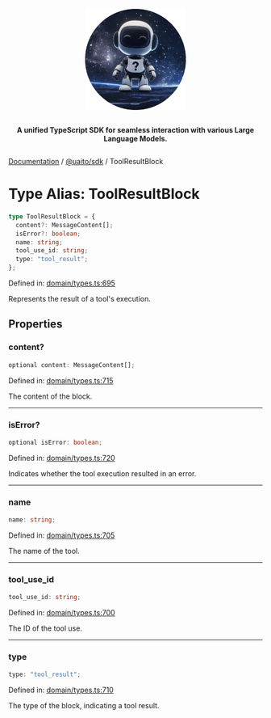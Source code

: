 <div style="display:flex; flex-direction:column; align-items:center;">
<p align="center">
  <img src="../UAITO.png" alt="UAITO Logo" width="200"/>
</p>

<p align="center">
  <strong>A unified TypeScript SDK for seamless interaction with various Large Language Models.</strong>
</p>
</div>

[Documentation](README.md) / [@uaito/sdk](@uaito.sdk.md) / ToolResultBlock

# Type Alias: ToolResultBlock

```ts
type ToolResultBlock = {
  content?: MessageContent[];
  isError?: boolean;
  name: string;
  tool_use_id: string;
  type: "tool_result";
};
```

Defined in: [domain/types.ts:695](https://github.com/elribonazo/uaito/blob/f97507d683891e85274a4513e587f8a6bb01bb1d/packages/sdk/src/domain/types.ts#L695)

Represents the result of a tool's execution.

## Properties

### content?

```ts
optional content: MessageContent[];
```

Defined in: [domain/types.ts:715](https://github.com/elribonazo/uaito/blob/f97507d683891e85274a4513e587f8a6bb01bb1d/packages/sdk/src/domain/types.ts#L715)

The content of the block.

***

### isError?

```ts
optional isError: boolean;
```

Defined in: [domain/types.ts:720](https://github.com/elribonazo/uaito/blob/f97507d683891e85274a4513e587f8a6bb01bb1d/packages/sdk/src/domain/types.ts#L720)

Indicates whether the tool execution resulted in an error.

***

### name

```ts
name: string;
```

Defined in: [domain/types.ts:705](https://github.com/elribonazo/uaito/blob/f97507d683891e85274a4513e587f8a6bb01bb1d/packages/sdk/src/domain/types.ts#L705)

The name of the tool.

***

### tool\_use\_id

```ts
tool_use_id: string;
```

Defined in: [domain/types.ts:700](https://github.com/elribonazo/uaito/blob/f97507d683891e85274a4513e587f8a6bb01bb1d/packages/sdk/src/domain/types.ts#L700)

The ID of the tool use.

***

### type

```ts
type: "tool_result";
```

Defined in: [domain/types.ts:710](https://github.com/elribonazo/uaito/blob/f97507d683891e85274a4513e587f8a6bb01bb1d/packages/sdk/src/domain/types.ts#L710)

The type of the block, indicating a tool result.
